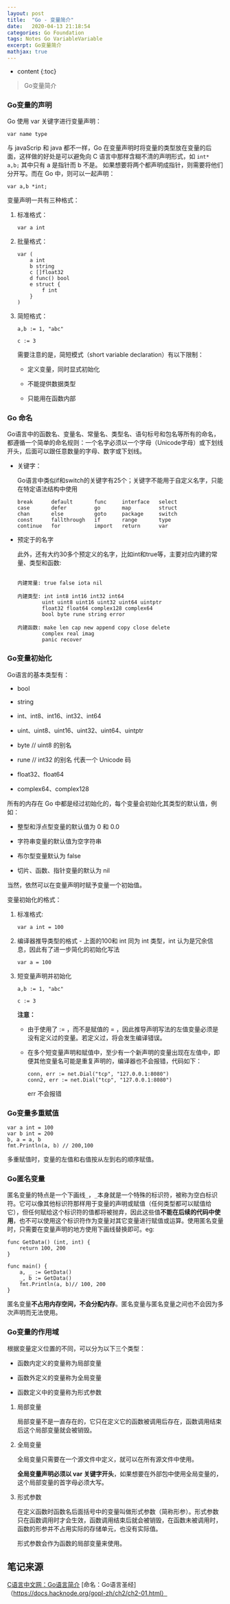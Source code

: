 ```yaml
---
layout: post
title:  "Go - 变量简介"
date:   2020-04-13 21:18:54
categories: Go Foundation
tags: Notes Go VariableVariable
excerpt: Go变量简介
mathjax: true
---
```


* content
{:toc}

> Go变量简介

### **Go变量的声明**

Go 使用 var 关键字进行变量声明：

```
var name type 
```

与 javaScrip 和 java 都不一样，Go 在变量声明时将变量的类型放在变量的后面，这样做的好处是可以避免向 C 语言中那样含糊不清的声明形式，如 ```int* a,b;``` 其中只有 a 是指针而 b 不是。 如果想要将两个都声明成指针，则需要将他们分开写。而在 Go 中，则可以一起声明：

```
var a,b *int;
```

变量声明一共有三种格式：

1. 标准格式： 

    ```
    var a int
    ```

2. 批量格式：

    ```
    var (
        a int
        b string
        c []float32
        d func() bool
        e struct {
            f int
        }
    )
    ```
    
3. 简短格式：

    ```
    a,b := 1, "abc"

    c := 3
    ```

    需要注意的是，简短模式（short variable declaration）有以下限制：

    - 定义变量，同时显式初始化

    - 不能提供数据类型

    - 只能用在函数内部

### **Go 命名**

Go语言中的函数名、变量名、常量名、类型名、语句标号和包名等所有的命名，都遵循一个简单的命名规则：一个名字必须以一个字母（Unicode字母）或下划线开头，后面可以跟任意数量的字母、数字或下划线。

- 关键字：

    Go语言中类似if和switch的关键字有25个；关键字不能用于自定义名字，只能在特定语法结构中使用

    ```
    break      default       func     interface   select
    case       defer         go       map         struct
    chan       else          goto     package     switch
    const      fallthrough   if       range       type
    continue   for           import   return      var
    ```

- 预定于的名字

    此外，还有大约30多个预定义的名字，比如int和true等，主要对应内建的常量、类型和函数:

    ```

    内建常量: true false iota nil

    内建类型: int int8 int16 int32 int64
            uint uint8 uint16 uint32 uint64 uintptr
            float32 float64 complex128 complex64
            bool byte rune string error

    内建函数: make len cap new append copy close delete
            complex real imag
            panic recover
    ```

### **Go变量初始化**

Go语言的基本类型有：

- bool

- string

- int、int8、int16、int32、int64

- uint、uint8、uint16、uint32、uint64、uintptr

- byte // uint8 的别名

- rune // int32 的别名 代表一个 Unicode 码

- float32、float64

- complex64、complex128

所有的内存在 Go 中都是经过初始化的，每个变量会初始化其类型的默认值，例如：

- 整型和浮点型变量的默认值为 0 和 0.0

- 字符串变量的默认值为空字符串

- 布尔型变量默认为 false

- 切片、函数、指针变量的默认为 nil

当然，依然可以在变量声明时赋予变量一个初始值。

变量初始化的格式：

1. 标准格式:

    ```
    var a int = 100
    ```

2. 编译器推导类型的格式 - 上面的100和 int 同为 int 类型，int 认为是冗余信息，因此有了进一步简化的初始化写法

    ```
    var a = 100
    ```

3. 短变量声明并初始化

    ```
    a,b := 1, "abc"

    c := 3
    ```

    **注意：**

    - 由于使用了 := ，而不是赋值的 = ，因此推导声明写法的左值变量必须是没有定义过的变量。若定义过，将会发生编译错误。

    - 在多个短变量声明和赋值中，至少有一个新声明的变量出现在左值中，即便其他变量名可能是重复声明的，编译器也不会报错，代码如下：

        ```
        conn, err := net.Dial("tcp", "127.0.0.1:8080")
        conn2, err := net.Dial("tcp", "127.0.0.1:8080")
        ```

        err 不会报错

### **Go变量多重赋值**

```
var a int = 100
var b int = 200
b, a = a, b
fmt.Println(a, b) // 200,100
```

多重赋值时，变量的左值和右值按从左到右的顺序赋值。

### **Go匿名变量**

匿名变量的特点是一个下画线```_```，```_```本身就是一个特殊的标识符，被称为空白标识符。它可以像其他标识符那样用于变量的声明或赋值（任何类型都可以赋值给它），但任何赋给这个标识符的值都将被抛弃，因此这些值**不能在后续的代码中使用**，也不可以使用这个标识符作为变量对其它变量进行赋值或运算。使用匿名变量时，只需要在变量声明的地方使用下画线替换即可。eg:

```
func GetData() (int, int) {
    return 100, 200
}

func main() {
    a, _ := GetData()
    _, b := GetData()
    fmt.Println(a, b)// 100, 200
}
```

匿名变量**不占用内存空间，不会分配内存**。匿名变量与匿名变量之间也不会因为多次声明而无法使用。

### **Go变量的作用域**

根据变量定义位置的不同，可以分为以下三个类型：

- 函数内定义的变量称为局部变量

- 函数外定义的变量称为全局变量

- 函数定义中的变量称为形式参数

1. 局部变量

    局部变量不是一直存在的，它只在定义它的函数被调用后存在，函数调用结束后这个局部变量就会被销毁。

2. 全局变量

    全局变量只需要在一个源文件中定义，就可以在所有源文件中使用。

    **全局变量声明必须以 var 关键字开头**，如果想要在外部包中使用全局变量的，这个局部变量的首字母必须大写。

3. 形式参数

    在定义函数时函数名后面括号中的变量叫做形式参数（简称形参）。形式参数只在函数调用时才会生效，函数调用结束后就会被销毁，在函数未被调用时，函数的形参并不占用实际的存储单元，也没有实际值。

    形式参数会作为函数的局部变量来使用。


## 笔记来源

[C语言中文网：Go语言简介](http://c.biancheng.net/golang/intro/)
[命名：Go语言圣经]（https://docs.hacknode.org/gopl-zh/ch2/ch2-01.html）








